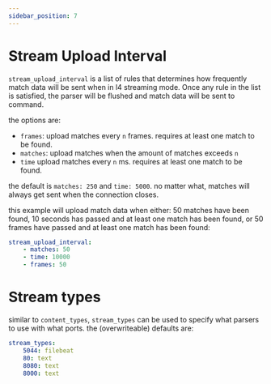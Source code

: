 ```yaml
---
sidebar_position: 7
---
```


# Stream Upload Interval

`stream_upload_interval` is a list of rules that determines how frequently match data will be sent when in l4 streaming mode. Once any rule in the list is satisfied, the parser will be flushed and match data will be sent to command.

the options are:
- `frames`: upload matches every `n` frames. requires at least one match to be found.
- `matches`: upload matches when the amount of matches exceeds `n`
- `time` upload matches every `n` ms. requires at least one match to be found.

the default is `matches: 250` and `time: 5000`. no matter what, matches will always get sent when the connection closes.

this example will upload match data when either: 50 matches have been found, 10 seconds has passed and at least one match has been found, or 50 frames have passed and at least one match has been found:

```yaml
stream_upload_interval:
    - matches: 50
    - time: 10000
    - frames: 50
```

# Stream types

similar to `content_types`, `stream_types` can be used to specify what parsers to use with what ports. the (overwriteable) defaults are:

```yaml
stream_types:
    5044: filebeat
    80: text
    8080: text
    8000: text
```

